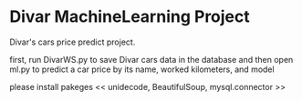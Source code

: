 # Divar MachineLearning Project

Divar's cars price predict project.

first, run DivarWS.py to save Divar cars data in the database and then open ml.py to predict a car price by its name, worked kilometers, and model

please install pakeges << unidecode, BeautifulSoup, mysql.connector >>
